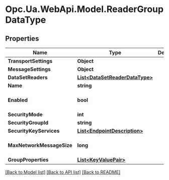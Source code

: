 # Opc.Ua.WebApi.Model.ReaderGroupDataType

## Properties

Name | Type | Description | Notes
------------ | ------------- | ------------- | -------------
**TransportSettings** | **Object** |  | [optional] 
**MessageSettings** | **Object** |  | [optional] 
**DataSetReaders** | [**List&lt;DataSetReaderDataType&gt;**](DataSetReaderDataType.md) |  | [optional] 
**Name** | **string** |  | [optional] 
**Enabled** | **bool** |  | [optional] [default to false]
**SecurityMode** | **int** |  | [optional] 
**SecurityGroupId** | **string** |  | [optional] 
**SecurityKeyServices** | [**List&lt;EndpointDescription&gt;**](EndpointDescription.md) |  | [optional] 
**MaxNetworkMessageSize** | **long** |  | [optional] [default to 0]
**GroupProperties** | [**List&lt;KeyValuePair&gt;**](KeyValuePair.md) |  | [optional] 

[[Back to Model list]](../README.md#documentation-for-models) [[Back to API list]](../README.md#documentation-for-api-endpoints) [[Back to README]](../README.md)

